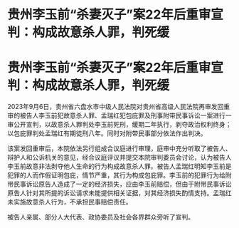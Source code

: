 # 贵州李玉前“杀妻灭子”案22年后重审宣判：构成故意杀人罪，判死缓

# 贵州李玉前“杀妻灭子”案22年后重审宣判：构成故意杀人罪，判死缓

2023年9月6日，贵州省六盘水市中级人民法院对贵州省高级人民法院再审发回重审的被告人李玉前犯故意杀人罪、孟瑞红犯包庇罪及刑事附带民事诉讼一案进行一审公开宣判，以故意杀人罪判处李玉前死刑，缓期二年执行，剥夺政治权利终身；以包庇罪判处孟瑞红有期徒刑八年。同时对附带民事部分依法作出判决。

该案发回重审后，本院依法另行组成合议庭进行审理，庭审中充分听取了被告人、辩护人和公诉机关的意见，经合议庭评议并提交本院审判委员会讨论，认为被告人李玉前故意非法剥夺他人生命的行为构成故意杀人罪。被告人孟瑞红明知李玉前是犯罪的人而作假证明包庇，情节严重，其行为构成包庇罪。李玉前的犯罪行为给附带民事诉讼原告人造成了一定的经济损失，应由李玉前赔偿，但由于附带民事诉讼原告人针对其所提的诉讼请求未能提供相关证据，对其经济损失酌情支持。孟瑞红未实施故意杀人行为，不承担民事赔偿责任。

被告人亲属、部分人大代表、政协委员及社会各界群众旁听了宣判。

